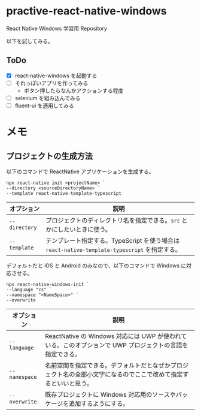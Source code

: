 # practive-react-native-windows

React Native Windows 学習用 Repository

以下を試してみる。

## ToDo

- [x] react-native-windows を起動する
- [ ] それっぽいアプリを作ってみる
  - ボタン押したらなんかアクションする程度
- [ ] selenium を組み込んでみる
- [ ] fluent-ui を適用してみる

# メモ

## プロジェクトの生成方法

以下のコマンドで ReactNative アプリケーションを生成する。

```
npx react-native init <projectName> `
--directory <sourceDirectoryName> `
--template react-native-template-typescript
```

| オプション    | 説明                                                                                          |
| ------------- | --------------------------------------------------------------------------------------------- |
| `--directory` | プロジェクトのディレクトリ名を指定できる。`src` とかにしたいときに使う。                      |
| `--template`  | テンプレート指定する。TypeScript を使う場合は `react-native-template-typescript` を指定する。 |

デフォルトだと iOS と Android のみなので、以下のコマンドで Windows に対応させる。

```
npx react-native-windows-init `
--language "cs" `
--namespace "<NameSpace>" `
--overwrite
```

| オプション    | 説明                                                                                                             |
| ------------- | ---------------------------------------------------------------------------------------------------------------- |
| `--language`  | ReactNative の Windows 対応には UWP が使われている。このオプションで UWP プロジェクトの言語を指定できる。        |
| `--namespace` | 名前空間を指定できる。デフォルトだとなぜかプロジェクト名の全部小文字になるのでここで改めて指定するといいと思う。 |
| `--overwrite` | 既存プロジェクトに Windows 対応用のソースやパッケージを追加するようにする。                                      |
